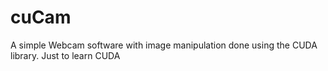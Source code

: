 cuCam
=====

A simple Webcam software with image manipulation done using the CUDA library. Just to learn CUDA
